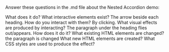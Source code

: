 Answer these questions in the .md file about the Nested Accordion demo:

What does it do?
What interactive elements exist?
  The arrow beside each heading.
How do you interact with them?
  By clicking.
What visual effects are produced by interacting?
  The paragraph under the heading flies out/appears.
How does it do it?
What existing HTML elements are changed?
  the paragraph is changed
What new HTML elements are created?
What CSS styles are used to produce the effect?
